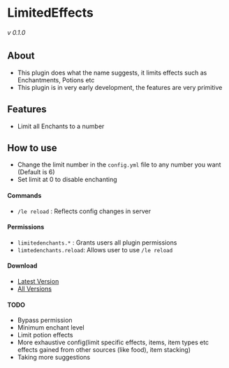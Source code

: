 # LimitedEffects
###### v 0.1.0

## About
- This plugin does what the name suggests, it limits effects such as Enchantments, Potions etc
- This plugin is in very early development, the features are very primitive

## Features
- Limit all Enchants to a number

## How to use
- Change the limit number in the `config.yml` file to any number you want (Default is 6)
- Set limit at 0 to disable enchanting

#### Commands
- `/le reload` : Reflects config changes in server

#### Permissions
- `limitedenchants.*` : Grants users all plugin permissions
- `limtedenchants.reload`: Allows user to use `/le reload`

#### Download
- [Latest Version](https://github.com/Kyu/LimitedEffects/releases/tag/v0.2.0)
- [All Versions](https://github.com/Kyu/LimitedEffects/releases)

#### TODO
- Bypass permission
- Minimum enchant level
- Limit potion effects
- More exhaustive config(limit specific effects, items, item types etc
effects gained from other sources (like food), item stacking)
- Taking more suggestions

